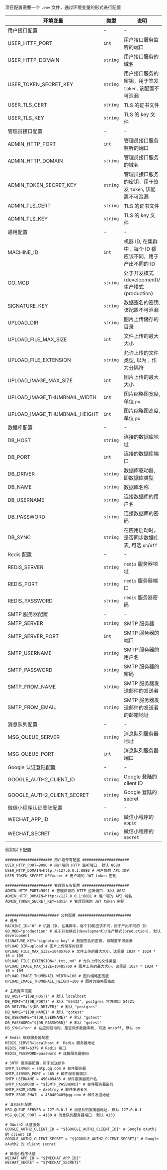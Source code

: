 项目配置需要一个 `.env` 文件，通过环境变量的形式进行配置

| 环境变量                      | 类型     | 说明                                                     | 默认值          |
| ----------------------------- | -------- | -------------------------------------------------------- | --------------- |
| 用户接口配置                  | -        | -                                                        | -               |
| USER_HTTP_PORT                | `int`    | 用户接口服务监听的端口                                   | `8080`          |
| USER_HTTP_DOMAIN              | `string` | 用户接口服务的域名                                       | `localhost`     |
| USER_TOKEN_SECRET_KEY         | `string` | 用户接口服务的密钥，用于签发 `token`, 该配置不可泄漏     | `""`            |
| USER_TLS_CERT                 | `string` | TLS 的证书文件                                           | `""`            |
| USER_TLS_KEY                  | `string` | TLS 的 key 文件                                          | `""`            |
| 管理员接口配置                | -        | -                                                        | -               |
| ADMIN_HTTP_PORT               | `int`    | 管理员接口服务监听的端口                                 | `8081`          |
| ADMIN_HTTP_DOMAIN             | `string` | 管理员接口服务的域名                                     | `localhost`     |
| ADMIN_TOKEN_SECRET_KEY        | `string` | 管理员接口服务的密钥，用于签发 `token`, 该配置不可泄漏   | `""`            |
| ADMIN_TLS_CERT                | `string` | TLS 的证书文件                                           | `""`            |
| ADMIN_TLS_KEY                 | `string` | TLS 的 key 文件                                          | `""`            |
| 通用配置                      | -        | -                                                        | -               |
| MACHINE_ID                    | `int`    | 机器 ID, 在集群中，每个 ID 都应该不同，用于产出不同的 ID | `0`             |
| GO_MOD                        | `string` | 处于开发模式(development)/生产模式(production)           | `development`   |
| SIGNATURE_KEY                 | `string` | 数据签名的密钥, 该配置不可泄漏                           | `signature key` |
| UPLOAD_DIR                    | `string` | 图片上传储存的目录                                       | `upload`        |
| UPLOAD_FILE_MAX_SIZE          | `int`    | 文件上传的最大大小                                       | `10485760`      |
| UPLOAD_FILE_EXTENSION         | `string` | 允许上传的文件类型, 以为 `,` 作为分隔符                  | `.txt,.md`      |
| UPLOAD_IMAGE_MAX_SIZE         | `int`    | 图片上传的最大大小                                       | `10485760`      |
| UPLOAD_IMAGE_THUMBNAIL_WIDTH  | `int`    | 图片缩略图宽度, 单位 `px`                                | `100`           |
| UPLOAD_IMAGE_THUMBNAIL_HEIGHT | `int`    | 图片缩略图高度, 单位 `px`                                | `100`           |
| 数据库配置                    | -        | -                                                        | -               |
| DB_HOST                       | `string` | 连接的数据库地址                                         | `localhost`     |
| DB_PORT                       | `int`    | 连接的数据库端口                                         | `65432`         |
| DB_DRIVER                     | `string` | 数据库驱动器, 即数据库类型                               | `postgres`      |
| DB_NAME                       | `string` | 数据库名称                                               | `gotest`        |
| DB_USERNAME                   | `string` | 连接数据库的用户名                                       | `gotest`        |
| DB_PASSWORD                   | `string` | 连接数据库的密码                                         | `gotest`        |
| DB_SYNC                       | `string` | 在应用启动时，是否同步数据库表, 可选 `on`/`off`          | `on`            |
| Redis 配置                    | -        | -                                                        | -               |
| REDIS_SERVER                  | `string` | `redis` 服务器地址                                       | `localhost`     |
| REDIS_PORT                    | `string` | `redis` 服务器端口                                       | `6379`          |
| REDIS_PASSWORD                | `string` | `redis` 服务器密码                                       | `""`            |
| SMTP 服务器配置               | -        | -                                                        | -               |
| SMTP_SERVER                   | `string` | SMTP 服务器                                              | `""`            |
| SMTP_SERVER_PORT              | `int`    | SMTP 服务器的端口                                        | `""`            |
| SMTP_USERNAME                 | `string` | SMTP 服务器的用户名                                      | `""`            |
| SMTP_PASSWORD                 | `string` | SMTP 服务器的密码                                        | `""`            |
| SMTP_FROM_NAME                | `string` | SMTP 服务器发送邮件的发送者                              | `""`            |
| SMTP_FROM_EMAIL               | `string` | SMTP 服务器发送邮件的发送者的邮箱地址                    | `""`            |
| 消息队列配置                  | -        | -                                                        | -               |
| MSG_QUEUE_SERVER              | `string` | 消息队列服务器地址                                       | `localhost`     |
| MSG_QUEUE_PORT                | `int`    | 消息队列服务器端口                                       | `4150`          |
| Google 认证登陆配置           | -        | -                                                        | -               |
| GOOGLE_AUTH2_CLIENT_ID        | `string` | Google 登陆的 client ID                                  | `""`            |
| GOOGLE_AUTH2_CLIENT_SECRET    | `string` | Google 登陆的 secret                                     | `""`            |
| 微信小程序认证登陆配置        | -        | -                                                        | -               |
| WECHAT_APP_ID                 | `string` | 微信小程序的 `appid`                                     | `""`            |
| WECHAT_SECRET                 | `string` | 微信小程序的 `secret`                                    | `""`            |

例如以下配置

```env
##################### 用户端专有配置 #####################
USER_HTTP_PORT=9090 # 用户端的 HTTP 监听端口. 默认 8080
USER_HTTP_DOMAIN=http://127.0.0.1:8080 # 用户端的 API 域名
USER_TOKEN_SECRET_KEY=user # 用户端的 JWT token 密钥

##################### 管理员专有配置 #####################
ADMIN_HTTP_PORT=9091 # 管理员端的 HTTP 监听端口. 默认 8081
ADMIN_HTTP_DOMAIN=http://127.0.0.1:8081 # 用户端的 API 域名
ADMIN_TOKEN_SECRET_KEY=admin # 管理员端的 JWT token 密钥


######################## 公共配置 ########################
# 通用
MACHINE_ID="0" # 机器 ID, 在集群中，每个ID都应该不同，用于产出不同的 ID
GO_MOD="production" # 处于开发模式(development)/生产模式(production), 默认 development
SIGNATURE_KEY="signature key" # 数据签名的密钥, 该配置不可泄漏
UPLOAD_DIR=upload # 图片上传储存的目录
UPLOAD_FILE_MAX_SIZE=10485760 # 文件上传的最大大小，这里是 1024 * 1024 * 10 = 10M
UPLOAD_FILE_EXTENSION=".txt,.md" # 允许上传的文件类型
UPLOAD_IMAGE_MAX_SIZE=10485760 # 图片上传的最大大小，这里是 1024 * 1024 * 10 = 10M
UPLOAD_IMAGE_THUMBNAIL_WIDTH=100 # 图片缩略图宽度
UPLOAD_IMAGE_THUMBNAIL_HEIGHT=100 # 图片的缩略图高度

# 主数据库设置
DB_HOST="${DB_HOST}" # 默认 localhost
DB_PORT="${DB_PORT}" # 默认 "65432", postgres 官方端口 54321
DB_DRIVER="${DB_DRIVER}" # 默认 "postgres"
DB_NAME="${DB_NAME}" # 默认 "gotest"
DB_USERNAME="${DB_USERNAME}" # 默认 "gotest"
DB_PASSWORD="${DB_PASSWORD}" # 默认 "gotest"
DB_SYNC="on" # 在应用启动时，是否同步数据库表, 可选 on/off, 默认 on

# Redis 缓存服务器配置
REDIS_SERVER=localhost #  Redis 服务器地址
REDIS_PORT=6379 # Redis 端口
REDIS_PASSWORD=password # 连接服务器密码

# SMTP 服务器配置，用于发送邮件
SMTP_SERVER = smtp.qq.com # 邮件服务器
SMTP_SERVER_PORT = 465 # 邮件服务器端口
SMTP_USERNAME = 450409405 # 邮件服务器用户名
SMTP_PASSWORD = "${SMTP_PASSWORD}" # 邮件服务器密码
SMTP_FROM_NAME = Axetroy # 邮件发送者名
SMTP_FROM_EMAIL = 450409405@qq.com # 邮件发送地址

# 消息队列配置
MSG_QUEUE_SERVER = 127.0.0.1 # 消息队列服务器地址. 默认 127.0.0.1
MSG_QUEUE_PORT = 4150 # 消息队列服务器端口. 默认 4150

# OAuth2 认证服务
GOOGLE_AUTH2_CLIENT_ID = "${GOOGLE_AUTH2_CLIENT_ID}" # Google oAuth2 的 client ID
GOOGLE_AUTH2_CLIENT_SECRET = "${GOOGLE_AUTH2_CLIENT_SECRET}" # Google oAuth2 的 client secret

# 微信小程序认证
WECHAT_APP_ID = "${WECHAT_APP_ID}"
WECHAT_SECRET = "${WECHAT_SECRET}"
```
